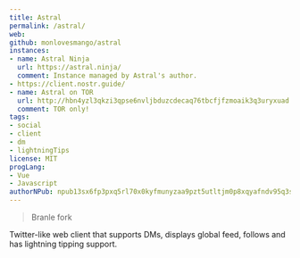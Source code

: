 ```yaml
---
title: Astral
permalink: /astral/
web:
github: monlovesmango/astral
instances:
- name: Astral Ninja
  url: https://astral.ninja/
  comment: Instance managed by Astral's author.
- https://client.nostr.guide/
- name: Astral on TOR
  url: http://hbn4yzl3qkzi3qpse6nvljbduzcdecaq76tbcfjfzmoaik3q3uryxuad.onion/3bf0c63fcb93463407af97a5e5ee64fa883d107ef9e558472c4eb9aaaefa459d
  comment: TOR only!
tags:
- social
- client
- dm
- lightningTips
license: MIT
progLang:
- Vue 
- Javascript
authorNPub: npub13sx6fp3pxq5rl70x0kyfmunyzaa9pzt5utltjm0p8xqyafndv95q3saapa
---
```


> Branle fork
>
Twitter-like web client that supports DMs, displays global feed, follows and has lightning tipping support.